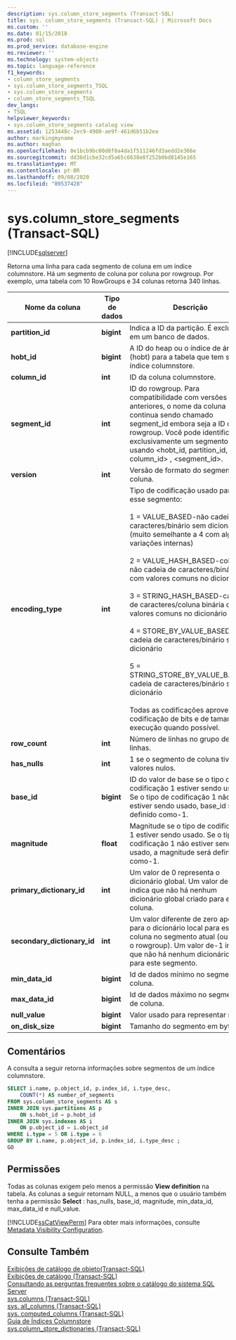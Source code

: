 ```yaml
---
description: sys.column_store_segments (Transact-SQL)
title: sys. column_store_segments (Transact-SQL) | Microsoft Docs
ms.custom: ''
ms.date: 01/15/2018
ms.prod: sql
ms.prod_service: database-engine
ms.reviewer: ''
ms.technology: system-objects
ms.topic: language-reference
f1_keywords:
- column_store_segments
- sys.column_store_segments_TSQL
- sys.column_store_segments
- column_store_segments_TSQL
dev_langs:
- TSQL
helpviewer_keywords:
- sys.column_store_segments catalog view
ms.assetid: 1253448c-2ec9-4900-ae9f-461d6b51b2ea
author: markingmyname
ms.author: maghan
ms.openlocfilehash: 8e1bcb9bc00d8f8a4da1f511246fd3aedd2e366e
ms.sourcegitcommit: dd36d1cbe32cd5a65c6638e8f252b0bd8145e165
ms.translationtype: MT
ms.contentlocale: pt-BR
ms.lasthandoff: 09/08/2020
ms.locfileid: "89537428"
---
```

# <a name="syscolumn_store_segments-transact-sql"></a>sys.column_store_segments (Transact-SQL)
[!INCLUDE[sqlserver](../../includes/applies-to-version/sqlserver.md)]

Retorna uma linha para cada segmento de coluna em um índice columnstore. Há um segmento de coluna por coluna por rowgroup. Por exemplo, uma tabela com 10 RowGroups e 34 colunas retorna 340 linhas. 
  
|Nome da coluna|Tipo de dados|Descrição|  
|-----------------|---------------|-----------------|  
|**partition_id**|**bigint**|Indica a ID da partição. É exclusivo em um banco de dados.|  
|**hobt_id**|**bigint**|A ID do heap ou o índice de árvore B (hobt) para a tabela que tem seu índice columnstore.|  
|**column_id**|**int**|ID da coluna columnstore.|  
|**segment_id**|**int**|ID do rowgroup. Para compatibilidade com versões anteriores, o nome da coluna continua sendo chamado segment_id embora seja a ID do rowgroup. Você pode identificar exclusivamente um segmento usando \<hobt_id, partition_id, column_id> , <segment_id>.|  
|**version**|**int**|Versão de formato do segmento de coluna.|  
|**encoding_type**|**int**|Tipo de codificação usado para esse segmento:<br /><br /> 1 = VALUE_BASED-não cadeia de caracteres/binário sem dicionário (muito semelhante a 4 com algumas variações internas)<br /><br /> 2 = VALUE_HASH_BASED-coluna não cadeia de caracteres/binária com valores comuns no dicionário<br /><br /> 3 = STRING_HASH_BASED-cadeia de caracteres/coluna binária com valores comuns no dicionário<br /><br /> 4 = STORE_BY_VALUE_BASED-não cadeia de caracteres/binário sem dicionário<br /><br /> 5 = STRING_STORE_BY_VALUE_BASED-cadeia de caracteres/binário sem dicionário<br /><br /> Todas as codificações aproveitam a codificação de bits e de tamanho de execução quando possível.|  
|**row_count**|**int**|Número de linhas no grupo de linhas.|  
|**has_nulls**|**int**|1 se o segmento de coluna tiver valores nulos.|  
|**base_id**|**bigint**|ID do valor de base se o tipo de codificação 1 estiver sendo usado.  Se o tipo de codificação 1 não estiver sendo usado, base_id será definido como-1.|  
|**magnitude**|**float**|Magnitude se o tipo de codificação 1 estiver sendo usado.  Se o tipo de codificação 1 não estiver sendo usado, a magnitude será definida como-1.|  
|**primary_dictionary_id**|**int**|Um valor de 0 representa o dicionário global. Um valor de-1 indica que não há nenhum dicionário global criado para esta coluna.|  
|**secondary_dictionary_id**|**int**|Um valor diferente de zero aponta para o dicionário local para esta coluna no segmento atual (ou seja, o rowgroup). Um valor de-1 indica que não há nenhum dicionário local para este segmento.|  
|**min_data_id**|**bigint**|Id de dados mínimo no segmento de coluna.|  
|**max_data_id**|**bigint**|Id de dados máximo no segmento de coluna.|  
|**null_value**|**bigint**|Valor usado para representar nulos.|  
|**on_disk_size**|**bigint**|Tamanho do segmento em bytes.|  
  
## <a name="remarks"></a>Comentários  
 A consulta a seguir retorna informações sobre segmentos de um índice columnstore.  
  
```sql  
SELECT i.name, p.object_id, p.index_id, i.type_desc,   
    COUNT(*) AS number_of_segments  
FROM sys.column_store_segments AS s   
INNER JOIN sys.partitions AS p   
    ON s.hobt_id = p.hobt_id   
INNER JOIN sys.indexes AS i   
    ON p.object_id = i.object_id  
WHERE i.type = 5 OR i.type = 6  
GROUP BY i.name, p.object_id, p.index_id, i.type_desc ;  
GO  
```  
  
## <a name="permissions"></a>Permissões  
 Todas as colunas exigem pelo menos a permissão **View definition** na tabela. As colunas a seguir retornam NULL, a menos que o usuário também tenha a permissão **Select** : has_nulls, base_id, magnitude, min_data_id, max_data_id e null_value.  
  
 [!INCLUDE[ssCatViewPerm](../../includes/sscatviewperm-md.md)] Para obter mais informações, consulte [Metadata Visibility Configuration](../../relational-databases/security/metadata-visibility-configuration.md).  
  
## <a name="see-also"></a>Consulte Também  
 [Exibições de catálogo de objeto&#40;Transact-SQL&#41;](../../relational-databases/system-catalog-views/object-catalog-views-transact-sql.md)   
 [Exibições de catálogo &#40;Transact-SQL&#41;](../../relational-databases/system-catalog-views/catalog-views-transact-sql.md)   
 [Consultando as perguntas frequentes sobre o catálogo do sistema SQL Server](../../relational-databases/system-catalog-views/querying-the-sql-server-system-catalog-faq.md)   
 [sys.columns &#40;Transact-SQL&#41;](../../relational-databases/system-catalog-views/sys-columns-transact-sql.md)   
 [sys. all_columns &#40;Transact-SQL&#41;](../../relational-databases/system-catalog-views/sys-all-columns-transact-sql.md)   
 [sys. computed_columns &#40;Transact-SQL&#41;](../../relational-databases/system-catalog-views/sys-computed-columns-transact-sql.md)   
 [Guia de Índices Columnstore](~/relational-databases/indexes/columnstore-indexes-overview.md)    
 [sys.column_store_dictionaries &#40;Transact-SQL&#41;](../../relational-databases/system-catalog-views/sys-column-store-dictionaries-transact-sql.md)  
  
  

